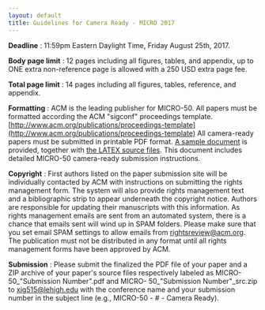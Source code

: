 ```yaml
---
layout: default
title: Guidelines for Camera Ready - MICRO 2017
---
```



**Deadline** : 11:59pm Eastern Daylight Time, Friday August 25th, 2017.

**Body page limit** : 12 pages including all figures, tables, and appendix, up to ONE extra non-reference page is allowed with a 250 USD extra page fee.

**Total page limit** : 14 pages including all figures, tables, reference, and appendix.

**Formatting** : ACM is the leading publisher for MICRO-50. All papers must be formatted according the ACM &quot;sigconf&quot; proceedings template. [http://www.acm.org/publications/proceedings-template](http://www.acm.org/publications/proceedings-template) All camera-ready papers must be submitted in printable PDF format. [A sample document](file:///tmp/d20170711-4-mvgktl/link_to_sample-micro50.pdf) is provided, together with [the LATEX source files](file:///tmp/d20170711-4-mvgktl/link_to_the_zip_file). This document includes detailed MICRO-50 camera-ready submission instructions.

**Copyright** : First authors listed on the paper submission site will be individually contacted by ACM with instructions on submitting the rights management form. The system will also provide rights management text and a bibliographic strip to appear underneath the copyright notice. Authors are responsible for updating their manuscripts with this information. As rights management emails are sent from an automated system, there is a chance that emails sent will wind up in SPAM folders. Please make sure that you set email SPAM settings to allow emails from [rightsreview@acm.org](mailto:rightsreview@acm.org). The publication must not be distributed in any format until all rights management forms have been approved by ACM.

**Submission** : Please submit the finalized the PDF file of your paper and a ZIP archive of your paper&#39;s source files respectively labeled as MICRO-50\_&quot;Submission Number&quot;.pdf and MICRO- 50\_&quot;Submission Number&quot;\_src.zip to [xig515@lehigh.edu](mailto:xig515@lehigh.edu) with the conference name and your submission number in the subject line (e.g., MICRO-50 - # - Camera Ready).
